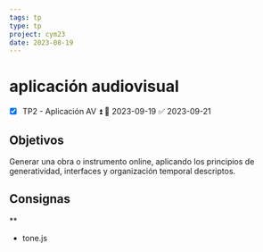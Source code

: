 ```yaml
---
tags: tp
type: tp
project: cym23
date: 2023-08-19
---
```


# aplicación audiovisual

- [x] TP2  - Aplicación AV ⏫ 📅 2023-09-19 ✅ 2023-09-21


## Objetivos

Generar una obra o instrumento online, aplicando los principios de generatividad, interfaces y organización temporal descriptos.

## Consignas
**
- tone.js


